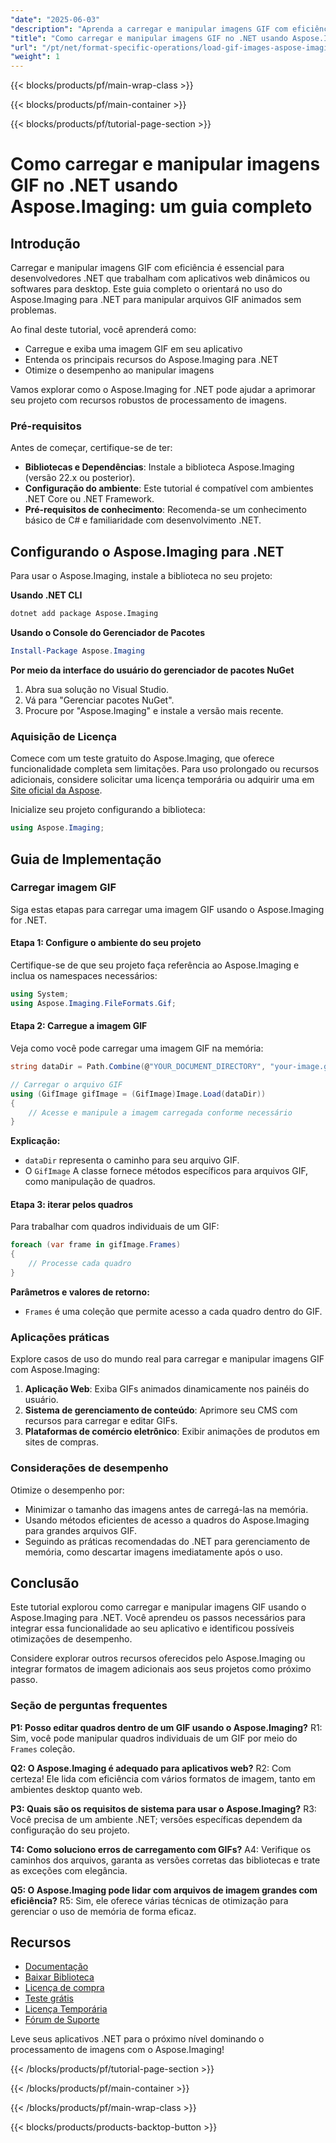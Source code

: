 ```yaml
---
"date": "2025-06-03"
"description": "Aprenda a carregar e manipular imagens GIF com eficiência em seus aplicativos .NET usando o Aspose.Imaging. Este guia abrangente aborda configuração, exemplos de código e dicas de desempenho."
"title": "Como carregar e manipular imagens GIF no .NET usando Aspose.Imaging - Um guia completo"
"url": "/pt/net/format-specific-operations/load-gif-images-aspose-imaging-net-tutorial/"
"weight": 1
---
```


{{< blocks/products/pf/main-wrap-class >}}

{{< blocks/products/pf/main-container >}}

{{< blocks/products/pf/tutorial-page-section >}}
# Como carregar e manipular imagens GIF no .NET usando Aspose.Imaging: um guia completo

## Introdução

Carregar e manipular imagens GIF com eficiência é essencial para desenvolvedores .NET que trabalham com aplicativos web dinâmicos ou softwares para desktop. Este guia completo o orientará no uso do Aspose.Imaging para .NET para manipular arquivos GIF animados sem problemas.

Ao final deste tutorial, você aprenderá como:
- Carregue e exiba uma imagem GIF em seu aplicativo
- Entenda os principais recursos do Aspose.Imaging para .NET
- Otimize o desempenho ao manipular imagens

Vamos explorar como o Aspose.Imaging for .NET pode ajudar a aprimorar seu projeto com recursos robustos de processamento de imagens.

### Pré-requisitos

Antes de começar, certifique-se de ter:
- **Bibliotecas e Dependências**: Instale a biblioteca Aspose.Imaging (versão 22.x ou posterior).
- **Configuração do ambiente**: Este tutorial é compatível com ambientes .NET Core ou .NET Framework.
- **Pré-requisitos de conhecimento**: Recomenda-se um conhecimento básico de C# e familiaridade com desenvolvimento .NET.

## Configurando o Aspose.Imaging para .NET

Para usar o Aspose.Imaging, instale a biblioteca no seu projeto:

**Usando .NET CLI**

```bash
dotnet add package Aspose.Imaging
```

**Usando o Console do Gerenciador de Pacotes**

```powershell
Install-Package Aspose.Imaging
```

**Por meio da interface do usuário do gerenciador de pacotes NuGet**

1. Abra sua solução no Visual Studio.
2. Vá para "Gerenciar pacotes NuGet".
3. Procure por "Aspose.Imaging" e instale a versão mais recente.

### Aquisição de Licença

Comece com um teste gratuito do Aspose.Imaging, que oferece funcionalidade completa sem limitações. Para uso prolongado ou recursos adicionais, considere solicitar uma licença temporária ou adquirir uma em [Site oficial da Aspose](https://purchase.aspose.com/buy).

Inicialize seu projeto configurando a biblioteca:

```csharp
using Aspose.Imaging;
```

## Guia de Implementação

### Carregar imagem GIF

Siga estas etapas para carregar uma imagem GIF usando o Aspose.Imaging for .NET.

#### Etapa 1: Configure o ambiente do seu projeto

Certifique-se de que seu projeto faça referência ao Aspose.Imaging e inclua os namespaces necessários:

```csharp
using System;
using Aspose.Imaging.FileFormats.Gif;
```

#### Etapa 2: Carregue a imagem GIF

Veja como você pode carregar uma imagem GIF na memória:

```csharp
string dataDir = Path.Combine(@"YOUR_DOCUMENT_DIRECTORY", "your-image.gif");

// Carregar o arquivo GIF
using (GifImage gifImage = (GifImage)Image.Load(dataDir))
{
    // Acesse e manipule a imagem carregada conforme necessário
}
```

**Explicação:**
- `dataDir` representa o caminho para seu arquivo GIF.
- O `GifImage` A classe fornece métodos específicos para arquivos GIF, como manipulação de quadros.

#### Etapa 3: iterar pelos quadros

Para trabalhar com quadros individuais de um GIF:

```csharp
foreach (var frame in gifImage.Frames)
{
    // Processe cada quadro
}
```

**Parâmetros e valores de retorno:**
- `Frames` é uma coleção que permite acesso a cada quadro dentro do GIF.

### Aplicações práticas

Explore casos de uso do mundo real para carregar e manipular imagens GIF com Aspose.Imaging:
1. **Aplicação Web**: Exiba GIFs animados dinamicamente nos painéis do usuário.
2. **Sistema de gerenciamento de conteúdo**: Aprimore seu CMS com recursos para carregar e editar GIFs.
3. **Plataformas de comércio eletrônico**: Exibir animações de produtos em sites de compras.

### Considerações de desempenho

Otimize o desempenho por:
- Minimizar o tamanho das imagens antes de carregá-las na memória.
- Usando métodos eficientes de acesso a quadros do Aspose.Imaging para grandes arquivos GIF.
- Seguindo as práticas recomendadas do .NET para gerenciamento de memória, como descartar imagens imediatamente após o uso.

## Conclusão

Este tutorial explorou como carregar e manipular imagens GIF usando o Aspose.Imaging para .NET. Você aprendeu os passos necessários para integrar essa funcionalidade ao seu aplicativo e identificou possíveis otimizações de desempenho.

Considere explorar outros recursos oferecidos pelo Aspose.Imaging ou integrar formatos de imagem adicionais aos seus projetos como próximo passo.

### Seção de perguntas frequentes

**P1: Posso editar quadros dentro de um GIF usando o Aspose.Imaging?**
R1: Sim, você pode manipular quadros individuais de um GIF por meio do `Frames` coleção.

**Q2: O Aspose.Imaging é adequado para aplicativos web?**
R2: Com certeza! Ele lida com eficiência com vários formatos de imagem, tanto em ambientes desktop quanto web.

**P3: Quais são os requisitos de sistema para usar o Aspose.Imaging?**
R3: Você precisa de um ambiente .NET; versões específicas dependem da configuração do seu projeto.

**T4: Como soluciono erros de carregamento com GIFs?**
A4: Verifique os caminhos dos arquivos, garanta as versões corretas das bibliotecas e trate as exceções com elegância.

**Q5: O Aspose.Imaging pode lidar com arquivos de imagem grandes com eficiência?**
R5: Sim, ele oferece várias técnicas de otimização para gerenciar o uso de memória de forma eficaz.

## Recursos
- [Documentação](https://reference.aspose.com/imaging/net/)
- [Baixar Biblioteca](https://releases.aspose.com/imaging/net/)
- [Licença de compra](https://purchase.aspose.com/buy)
- [Teste grátis](https://releases.aspose.com/imaging/net/)
- [Licença Temporária](https://purchase.aspose.com/temporary-license/)
- [Fórum de Suporte](https://forum.aspose.com/c/imaging/10)

Leve seus aplicativos .NET para o próximo nível dominando o processamento de imagens com o Aspose.Imaging!

{{< /blocks/products/pf/tutorial-page-section >}}

{{< /blocks/products/pf/main-container >}}

{{< /blocks/products/pf/main-wrap-class >}}

{{< blocks/products/products-backtop-button >}}